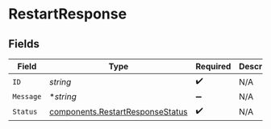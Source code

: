# RestartResponse


## Fields

| Field                                                                                | Type                                                                                 | Required                                                                             | Description                                                                          |
| ------------------------------------------------------------------------------------ | ------------------------------------------------------------------------------------ | ------------------------------------------------------------------------------------ | ------------------------------------------------------------------------------------ |
| `ID`                                                                                 | *string*                                                                             | :heavy_check_mark:                                                                   | N/A                                                                                  |
| `Message`                                                                            | **string*                                                                            | :heavy_minus_sign:                                                                   | N/A                                                                                  |
| `Status`                                                                             | [components.RestartResponseStatus](../../models/components/restartresponsestatus.md) | :heavy_check_mark:                                                                   | N/A                                                                                  |
